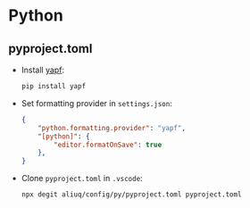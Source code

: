 # Python

## **pyproject.toml**

+ Install [yapf](https://github.com/google/yapf):

	```bash
	pip install yapf
	```

+ Set formatting provider in `settings.json`:

	```json
	{
		"python.formatting.provider": "yapf",
		"[python]": {
			"editor.formatOnSave": true
		},
	}
	```

+ Clone `pyproject.toml` in `.vscode`:

	```bash
	npx degit aliuq/config/py/pyproject.toml pyproject.toml
	```

